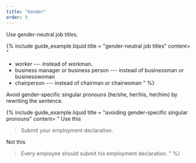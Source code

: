```yaml
---
title: "Gender"
order: 9
---
```


Use gender-neutral job titles.

{% include guide_example.liquid
  title = "gender-neutral job titles"
  content= "
- worker --- instead of workman.
- business manager or business person --- instead of businessman or businesswoman
- chairperson --- instead of chairman or chairwoman
"
%}

Avoid gender-specific singular pronouns (he/she, her/his, her/him) by rewriting the sentence.

{% include guide_example.liquid
  title = "avoiding gender-specific singular pronouns"
  content= "
Use this

> Submit your employment declaration.

Not this

> Every employee should submit his employment declaration.
"
%}
